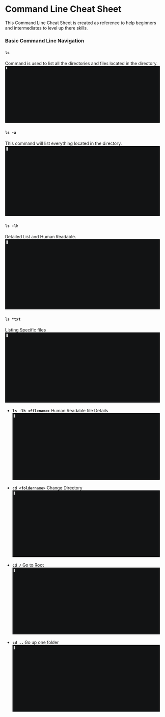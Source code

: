 # Command Line Cheat Sheet
This Command Line Cheat Sheet is created as reference to help beginners and intermediates to level up there skills.

### Basic Command Line Navigation
#### `ls`
Command is used to list all the directories and files located in the directory.
![GIF](gifs/ls.gif)

#### `ls -a`
This command will list everything located in the directory.
![GIF](gifs/ls-1.gif)

#### `ls -lh`
Detailed List and Human Readable.
![GIF](gifs/ls-3.gif)

#### `ls *txt`
Listing Specific files
![GIF](gifs/ls-4.gif)

- **`ls -lh <filename>`** Human Readable file Details
![GIF](gifs/ls-5.gif)

- **`cd <foldername>`** Change Directory
![GIF](gifs/cd.gif)

- **`cd /`** Go to Root
![GIF](gifs/cd-1.gif)

- **`cd ..`** Go up one folder
![GIF](gifs/cd-2.gif)